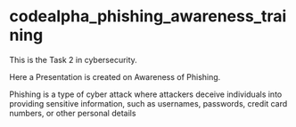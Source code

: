 # codealpha_phishing_awareness_training
This is the Task 2 in cybersecurity.

Here a Presentation is created on Awareness of Phishing.

Phishing is a type of cyber attack where attackers deceive individuals into providing sensitive information, such as usernames, passwords, credit card numbers, or other personal details
